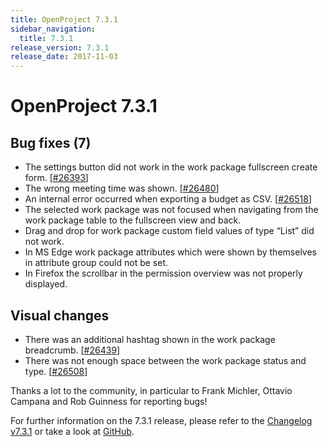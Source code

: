 ```yaml
---
title: OpenProject 7.3.1
sidebar_navigation:
  title: 7.3.1
release_version: 7.3.1
release_date: 2017-11-03
---
```


# OpenProject 7.3.1

## Bug fixes (7)

- The settings button did not work in the work package fullscreen
  create form.
  \[[#26393](https://community.openproject.org/wp/26393)\]
- The wrong meeting time was shown.
  \[[#26480](https://community.openproject.org/wp/26480)\]
- An internal error occurred when exporting a budget as CSV.
  \[[#26518](https://community.openproject.org/wp/26518)\]
- The selected work package was not focused when navigating from the
  work package table to the fullscreen view and back.
- Drag and drop for work package custom field values of type “List”
  did not work.
- In MS Edge work package attributes which were shown by themselves in
  attribute group could not be set.
- In Firefox the scrollbar in the permission overview was not properly
  displayed.

## Visual changes

- There was an additional hashtag shown in the work package breadcrumb. \[[#26439](https://community.openproject.org/wp/26439)\]
- There was not enough space between the work package status and type. \[[#26508](https://community.openproject.org/wp/26508)\]

Thanks a lot to the community, in particular to Frank Michler, Ottavio
Campana and Rob Guinness for reporting bugs!

For further information on the 7.3.1 release, please refer to the
[Changelog v7.3.1](https://community.openproject.org/versions/851)
or take a look at
[GitHub](https://github.com/opf/openproject/tree/v7.3.1).
